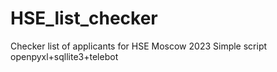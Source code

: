 # HSE_list_checker
Checker list of applicants for HSE Moscow 2023
Simple script openpyxl+sqllite3+telebot

